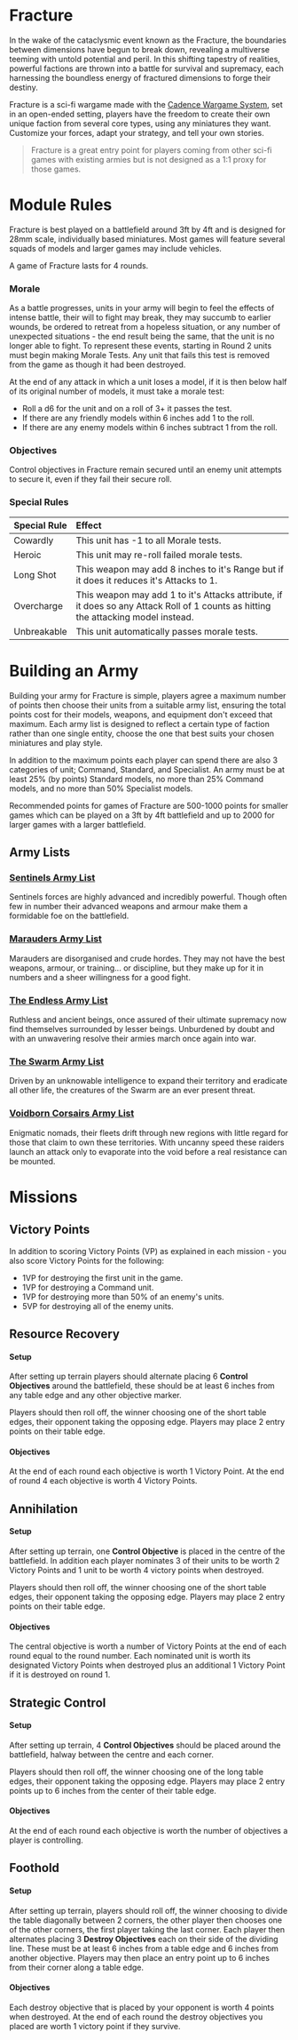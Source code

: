 # Fracture

In the wake of the cataclysmic event known as the Fracture, the boundaries between dimensions have begun to break down, revealing a multiverse teeming with untold potential and peril. In this shifting tapestry of realities, powerful factions are thrown into a battle for survival and supremacy, each harnessing the boundless energy of fractured dimensions to forge their destiny.

Fracture is a sci-fi wargame made with the [Cadence Wargame System](https://cadence.games), set in an open-ended setting, players have the freedom to create their own unique faction from several core types, using any miniatures they want. Customize your forces, adapt your strategy, and tell your own stories.

> Fracture is a great entry point for players coming from other sci-fi games with existing armies but is not designed as a 1:1 proxy for those games.

# Module Rules

Fracture is best played on a battlefield around 3ft by 4ft and is designed for 28mm scale, individually based miniatures. Most games will feature several squads of models and larger games may include vehicles.

A game of Fracture lasts for 4 rounds.

### Morale

As a battle progresses, units in your army will begin to feel the effects of intense battle, their will to fight may break, they may succumb to earlier wounds, be ordered to retreat from a hopeless situation, or any number of unexpected situations - the end result being the same, that the unit is no longer able to fight. To represent these events, starting in Round 2 units must begin making Morale Tests. Any unit that fails this test is removed from the game as though it had been destroyed.

At the end of any attack in which a unit loses a model, if it is then below half of its original number of models, it must take a morale test:

- Roll a d6 for the unit and on a roll of 3+ it passes the test.
- If there are any friendly models within 6 inches add 1 to the roll.
- If there are any enemy models within 6 inches subtract 1 from the roll.

### Objectives

Control objectives in Fracture remain secured until an enemy unit attempts to secure it, even if they fail their secure roll.

### Special Rules

| Special Rule | Effect |
| :----------- | :----- |
| Cowardly | This unit has -1 to all Morale tests. |
| Heroic | This unit may re-roll failed morale tests. |
| Long Shot | This weapon may add 8 inches to it's Range but if it does it reduces it's Attacks to 1. |
| Overcharge | This weapon may add 1 to it's Attacks attribute, if it does so any Attack Roll of 1 counts as hitting the attacking model instead. |
| Unbreakable | This unit automatically passes morale tests. |

# Building an Army

Building your army for Fracture is simple, players agree a maximum number of points then choose their units from a suitable army list, ensuring the total points cost for their models, weapons, and equipment don't exceed that maximum. Each army list is designed to reflect a certain type of faction rather than one single entity, choose the one that best suits your chosen miniatures and play style.

In addition to the maximum points each player can spend there are also 3 categories of unit; Command, Standard, and Specialist. An army must be at least 25% (by points) Standard models, no more than 25% Command models, and no more than 50% Specialist models.

Recommended points for games of Fracture are 500-1000 points for smaller games which can be played on a 3ft by 4ft battlefield and up to 2000 for larger games with a larger battlefield.

## Army Lists

### [Sentinels Army List](https://github.com/open-source-tabletop/fracture/blob/main/army-lists/sentinels.md)

Sentinels forces are highly advanced and incredibly powerful. Though often few in number their advanced weapons and armour make them a formidable foe on the battlefield.

### [Marauders Army List](https://github.com/open-source-tabletop/fracture/blob/main/army-lists/marauders.md)

Marauders are disorganised and crude hordes. They may not have the best weapons, armour, or training... or discipline, but they make up for it in numbers and a sheer willingness for a good fight.

### [The Endless Army List](https://github.com/open-source-tabletop/fracture/blob/main/army-lists/the-endless.md)

Ruthless and ancient beings, once assured of their ultimate supremacy now find themselves surrounded by lesser beings. Unburdened by doubt and with an unwavering resolve their armies march once again into war.

### [The Swarm Army List](https://github.com/open-source-tabletop/fracture/blob/main/army-lists/the-swarm.md)

Driven by an unknowable intelligence to expand their territory and eradicate all other life, the creatures of the Swarm are an ever present threat.

### [Voidborn Corsairs Army List](https://github.com/open-source-tabletop/fracture/blob/main/army-lists/voidborn-corsairs.md)

Enigmatic nomads, their fleets drift through new regions with little regard for those that claim to own these territories. With uncanny speed these raiders launch an attack only to evaporate into the void before a real resistance can be mounted.





# Missions

## Victory Points

In addition to scoring Victory Points (VP) as explained in each mission - you also score Victory Points for the following:

- 1VP for destroying the first unit in the game.
- 1VP for destroying a Command unit.
- 1VP for destroying more than 50% of an enemy's units.
- 5VP for destroying all of the enemy units.

## Resource Recovery

#### Setup

After setting up terrain players should alternate placing 6 **Control Objectives** around the battlefield, these should be at least 6 inches from any table edge and any other objective marker.

Players should then roll off, the winner choosing one of the short table edges, their opponent taking the opposing edge. Players may place 2 entry points on their table edge.

#### Objectives

At the end of each round each objective is worth 1 Victory Point. At the end of round 4 each objective is worth 4 Victory Points.





## Annihilation

#### Setup

After setting up terrain, one **Control Objective** is placed in the centre of the battlefield. In addition each player nominates 3 of their units to be worth 2 Victory Points and 1 unit to be worth 4 victory points when destroyed.

Players should then roll off, the winner choosing one of the short table edges, their opponent taking the opposing edge. Players may place 2 entry points on their table edge.

#### Objectives

The central objective is worth a number of Victory Points at the end of each round equal to the round number. Each nominated unit is worth its designated Victory Points when destroyed plus an additional 1 Victory Point if it is destroyed on round 1.





## Strategic Control

#### Setup

After setting up terrain, 4 **Control Objectives** should be placed around the battlefield, halway between the centre and each corner.

Players should then roll off, the winner choosing one of the long table edges, their opponent taking the opposing edge. Players may place 2 entry points up to 6 inches from the center of their table edge.

#### Objectives

At the end of each round each objective is worth the number of objectives a player is controlling.





## Foothold

#### Setup

After setting up terrain, players should roll off, the winner choosing to divide the table diagonally between 2 corners, the other player then chooses one of the other corners, the first player taking the last corner. Each player then alternates placing 3 **Destroy Objectives** each on their side of the dividing line. These must be at least 6 inches from a table edge and 6 inches from another objective. Players may then place an entry point up to 6 inches from their corner along a table edge.

#### Objectives

Each destroy objective that is placed by your opponent is worth 4 points when destroyed. At the end of each round the destroy objectives you placed are worth 1 victory point if they survive.
